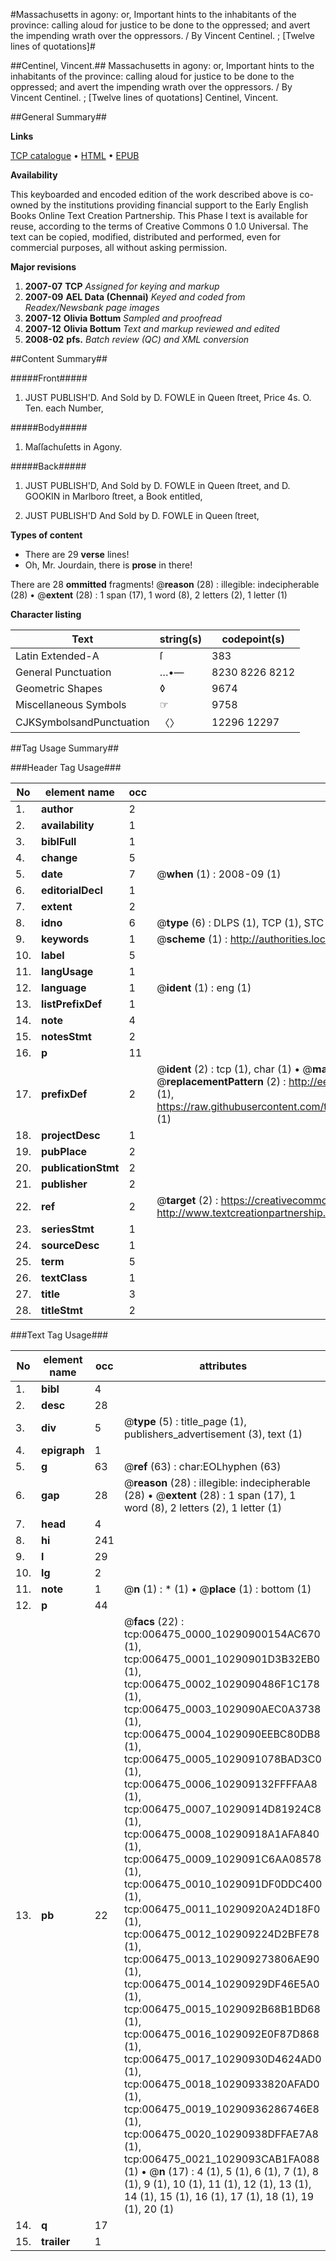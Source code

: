 #Massachusetts in agony: or, Important hints to the inhabitants of the province: calling aloud for justice to be done to the oppressed; and avert the impending wrath over the oppressors. / By Vincent Centinel. ; [Twelve lines of quotations]#

##Centinel, Vincent.##
Massachusetts in agony: or, Important hints to the inhabitants of the province: calling aloud for justice to be done to the oppressed; and avert the impending wrath over the oppressors. / By Vincent Centinel. ; [Twelve lines of quotations]
Centinel, Vincent.

##General Summary##

**Links**

[TCP catalogue](http://www.ota.ox.ac.uk/tcp/)  • 
[HTML](http://tei.it.ox.ac.uk/tcp/Texts-HTML/free/N05/N05143.html)  • 
[EPUB](http://tei.it.ox.ac.uk/tcp/Texts-EPUB/free/N05/N05143.epub)

**Availability**

This keyboarded and encoded edition of the
	       work described above is co-owned by the institutions
	       providing financial support to the Early English Books
	       Online Text Creation Partnership. This Phase I text is
	       available for reuse, according to the terms of Creative
	       Commons 0 1.0 Universal. The text can be copied,
	       modified, distributed and performed, even for
	       commercial purposes, all without asking permission.

**Major revisions**

1. __2007-07__ __TCP__ *Assigned for keying and markup*
1. __2007-09__ __AEL Data (Chennai)__ *Keyed and coded from Readex/Newsbank page images*
1. __2007-12__ __Olivia Bottum__ *Sampled and proofread*
1. __2007-12__ __Olivia Bottum__ *Text and markup reviewed and edited*
1. __2008-02__ __pfs.__ *Batch review (QC) and XML conversion*

##Content Summary##

#####Front#####

1. JUST PUBLISH'D. And Sold by D. FOWLE in Queen ſtreet, Price 4s. O. Ten. each Number,

#####Body#####

1. Maſſachuſetts in Agony.

#####Back#####

1. JUST PUBLISH'D, And Sold by D. FOWLE in Queen ſtreet, and D. GOOKIN in Marlboro ſtreet, a Book entitled,

1. JUST PUBLISH'D And Sold by D. FOWLE in Queen ſtreet,

**Types of content**

  * There are 29 **verse** lines!
  * Oh, Mr. Jourdain, there is **prose** in there!

There are 28 **ommitted** fragments! 
 @__reason__ (28) : illegible: indecipherable (28)  •  @__extent__ (28) : 1 span (17), 1 word (8), 2 letters (2), 1 letter (1)

**Character listing**


|Text|string(s)|codepoint(s)|
|---|---|---|
|Latin Extended-A|ſ|383|
|General Punctuation|…•—|8230 8226 8212|
|Geometric Shapes|◊|9674|
|Miscellaneous Symbols|☞|9758|
|CJKSymbolsandPunctuation|〈〉|12296 12297|

##Tag Usage Summary##

###Header Tag Usage###

|No|element name|occ|attributes|
|---|---|---|---|
|1.|__author__|2||
|2.|__availability__|1||
|3.|__biblFull__|1||
|4.|__change__|5||
|5.|__date__|7| @__when__ (1) : 2008-09 (1)|
|6.|__editorialDecl__|1||
|7.|__extent__|2||
|8.|__idno__|6| @__type__ (6) : DLPS (1), TCP (1), STC (1), NOTIS (1), IMAGE-SET (1), EVANS-CITATION (1)|
|9.|__keywords__|1| @__scheme__ (1) : http://authorities.loc.gov/ (1)|
|10.|__label__|5||
|11.|__langUsage__|1||
|12.|__language__|1| @__ident__ (1) : eng (1)|
|13.|__listPrefixDef__|1||
|14.|__note__|4||
|15.|__notesStmt__|2||
|16.|__p__|11||
|17.|__prefixDef__|2| @__ident__ (2) : tcp (1), char (1)  •  @__matchPattern__ (2) : ([0-9\-]+):([0-9IVX]+) (1), (.+) (1)  •  @__replacementPattern__ (2) : http://eebo.chadwyck.com/downloadtiff?vid=$1&page=$2 (1), https://raw.githubusercontent.com/textcreationpartnership/Texts/master/tcpchars.xml#$1 (1)|
|18.|__projectDesc__|1||
|19.|__pubPlace__|2||
|20.|__publicationStmt__|2||
|21.|__publisher__|2||
|22.|__ref__|2| @__target__ (2) : https://creativecommons.org/publicdomain/zero/1.0/ (1), http://www.textcreationpartnership.org/docs/. (1)|
|23.|__seriesStmt__|1||
|24.|__sourceDesc__|1||
|25.|__term__|5||
|26.|__textClass__|1||
|27.|__title__|3||
|28.|__titleStmt__|2||


###Text Tag Usage###

|No|element name|occ|attributes|
|---|---|---|---|
|1.|__bibl__|4||
|2.|__desc__|28||
|3.|__div__|5| @__type__ (5) : title_page (1), publishers_advertisement (3), text (1)|
|4.|__epigraph__|1||
|5.|__g__|63| @__ref__ (63) : char:EOLhyphen (63)|
|6.|__gap__|28| @__reason__ (28) : illegible: indecipherable (28)  •  @__extent__ (28) : 1 span (17), 1 word (8), 2 letters (2), 1 letter (1)|
|7.|__head__|4||
|8.|__hi__|241||
|9.|__l__|29||
|10.|__lg__|2||
|11.|__note__|1| @__n__ (1) : * (1)  •  @__place__ (1) : bottom (1)|
|12.|__p__|44||
|13.|__pb__|22| @__facs__ (22) : tcp:006475_0000_10290900154AC670 (1), tcp:006475_0001_10290901D3B32EB0 (1), tcp:006475_0002_1029090486F1C178 (1), tcp:006475_0003_1029090AEC0A3738 (1), tcp:006475_0004_1029090EEBC80DB8 (1), tcp:006475_0005_1029091078BAD3C0 (1), tcp:006475_0006_102909132FFFFAA8 (1), tcp:006475_0007_10290914D81924C8 (1), tcp:006475_0008_10290918A1AFA840 (1), tcp:006475_0009_1029091C6AA08578 (1), tcp:006475_0010_1029091DF0DDC400 (1), tcp:006475_0011_10290920A24D18F0 (1), tcp:006475_0012_102909224D2BFE78 (1), tcp:006475_0013_102909273806AE90 (1), tcp:006475_0014_10290929DF46E5A0 (1), tcp:006475_0015_1029092B68B1BD68 (1), tcp:006475_0016_1029092E0F87D868 (1), tcp:006475_0017_10290930D4624AD0 (1), tcp:006475_0018_10290933820AFAD0 (1), tcp:006475_0019_10290936286746E8 (1), tcp:006475_0020_10290938DFFAE7A8 (1), tcp:006475_0021_1029093CAB1FA088 (1)  •  @__n__ (17) : 4 (1), 5 (1), 6 (1), 7 (1), 8 (1), 9 (1), 10 (1), 11 (1), 12 (1), 13 (1), 14 (1), 15 (1), 16 (1), 17 (1), 18 (1), 19 (1), 20 (1)|
|14.|__q__|17||
|15.|__trailer__|1||
